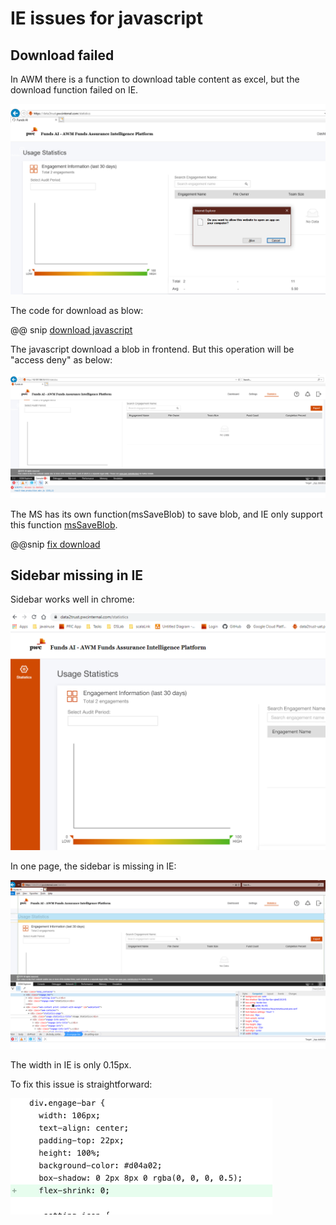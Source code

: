 # IE issues for javascript

## Download failed

In AWM there is a function to download table content as excel, but the download function 
failed on IE.

![Download in IE](./pic/download.png)


The code for download as blow:

@@ snip [download javascript](./code/download.js)


The javascript download a blob in frontend. But this operation will be "access deny" as below:

![Access deny](./pic/accessdeny.png)


The MS has its own function(msSaveBlob) to save blob, and IE only support this function [msSaveBlob](https://github.com/mholt/PapaParse/issues/175). 


@@snip [fix download](./code/fixdownload.js)


## Sidebar missing in IE

Sidebar works well in chrome:

![Sidebar in chrome](./pic/frontendchrome.png)

In one page, the sidebar is missing in IE:

![Sidebar in IE](./pic/frontendie.png)

The width in IE is only 0.15px.

To fix this issue is straightforward:

![Fix code](pic/codefix.png)



